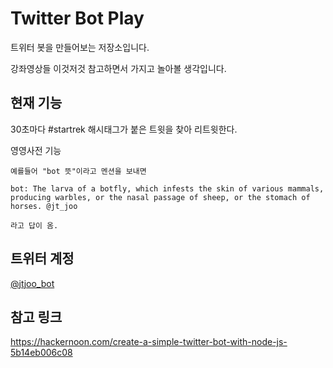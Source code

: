 # Twitter Bot Play

트위터 봇을 만들어보는 저장소입니다.

강좌영상들 이것저것 참고하면서 가지고 놀아볼 생각입니다.

## 현재 기능

30초마다 #startrek 해시태그가 붙은 트윗을 찾아 리트윗한다.

영영사전 기능
```
예를들어 "bot 뜻"이라고 멘션을 보내면

bot: The larva of a botfly, which infests the skin of various mammals, producing warbles, or the nasal passage of sheep, or the stomach of horses. @jt_joo

라고 답이 옴.
```


## 트위터 계정

[@jtjoo_bot](https://twitter.com/jtjoo_bot)

## 참고 링크

https://hackernoon.com/create-a-simple-twitter-bot-with-node-js-5b14eb006c08
